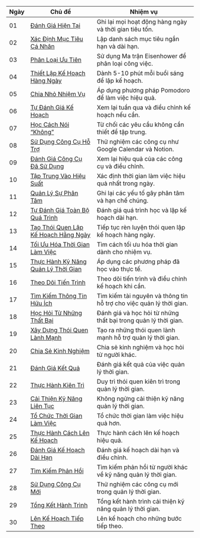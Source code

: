 | Ngày | Chủ đề                                                              | Nhiệm vụ                                                | 
|------|--------------------------------------------------------------------|--------------------------------------------------------| 
| 01   | [Đánh Giá Hiện Tại](01_Danh_gia_hien_tai.md)                      | Ghi lại mọi hoạt động hàng ngày và thời gian tiêu tốn. |
| 02   | [Xác Định Mục Tiêu Cá Nhân](02_Xac_dinh_muc_tieu_ca_nhan.md)      | Lập danh sách mục tiêu ngắn hạn và dài hạn.           | 
| 03   | [Phân Loại Ưu Tiên](03_Phan_loai_uu_tien.md)                      | Sử dụng Ma trận Eisenhower để phân loại công việc.    | 
| 04   | [Thiết Lập Kế Hoạch Hàng Ngày](04_Thiet_lap_ke_hoach_hang_ngay.md) | Dành 5-10 phút mỗi buổi sáng để lập kế hoạch.         | 
| 05   | [Chia Nhỏ Nhiệm Vụ](05_Chia_nho_nhiem_vu.md)                      | Áp dụng phương pháp Pomodoro để làm việc hiệu quả.    | 
| 06   | [Tự Đánh Giá Kế Hoạch](06_Tu_danh_gia_ke_hoach.md)               | Xem lại tuần qua và điều chỉnh kế hoạch nếu cần.      | 
| 07   | [Học Cách Nói “Không”](07_Hoc_cach_noi_khong.md)                  | Từ chối các yêu cầu không cần thiết để tập trung.     | 
| 08   | [Sử Dụng Công Cụ Hỗ Trợ](08_Su_dung_cong_cu_ho_tro.md)            | Thử nghiệm các công cụ như Google Calendar và Notion. | 
| 09   | [Đánh Giá Công Cụ Đã Sử Dụng](09_Danh_gia_cong_cu_da_su_dung.md) | Xem lại hiệu quả của các công cụ và điều chỉnh.       | 
| 10   | [Tập Trung Vào Hiệu Suất](10_Tap_trung_vao_hieu_suat.md)          | Xác định thời gian làm việc hiệu quả nhất trong ngày. | 
| 11   | [Quản Lý Sự Phân Tâm](11_Quan_ly_su_phan_tam.md)                  | Ghi lại các yếu tố gây phân tâm và hạn chế chúng.      | 
| 12   | [Tự Đánh Giá Toàn Bộ Quá Trình](12_Tu_danh_gia_toan_bo_qua_trinh.md) | Đánh giá quá trình học và lập kế hoạch dài hạn.       | 
| 13   | [Tạo Thói Quen Lập Kế Hoạch Hằng Ngày](13_Tao_thoi_quen_lap_ke_hoach_hang_ngay.md) | Tiếp tục rèn luyện thói quen lập kế hoạch hàng ngày.   | 
| 14   | [Tối Ưu Hóa Thời Gian Làm Việc](14_Toi_uu_hoa_thoi_gian_lam_viec.md) | Tìm cách tối ưu hóa thời gian dành cho nhiệm vụ.       | 
| 15   | [Thực Hành Kỹ Năng Quản Lý Thời Gian](15_Thuc_hanh_ky_nang_quan_ly_thoi_gian.md) | Áp dụng các phương pháp đã học vào thực tế.          | 
| 16   | [Theo Dõi Tiến Trình](16_Theo_doi_tien_trinh.md)                  | Theo dõi tiến trình và điều chỉnh kế hoạch khi cần.    | 
| 17   | [Tìm Kiếm Thông Tin Hữu Ích](17_Tim_kiem_thong_tin_huu_ich.md)    | Tìm kiếm tài nguyên và thông tin hỗ trợ cho việc quản lý thời gian. | 
| 18   | [Học Hỏi Từ Những Thất Bại](18_Hoc_hỏi_từ_nhung_that_bai.md)      | Đánh giá và học hỏi từ những thất bại trong quản lý thời gian. | 
| 19   | [Xây Dựng Thói Quen Lành Mạnh](19_Xay_dung_thoi_quen_lanh_manh.md) | Tạo ra những thói quen lành mạnh hỗ trợ quản lý thời gian. | 
| 20   | [Chia Sẻ Kinh Nghiệm](20_Chia_se_kinh_nghiem.md)                  | Chia sẻ kinh nghiệm và học hỏi từ người khác.         | 
| 21   | [Đánh Giá Kết Quả](21_Danh_gia_ket_qua.md)                        | Đánh giá kết quả của việc quản lý thời gian.           | 
| 22   | [Thực Hành Kiên Trì](22_Thuc_hanh_kien_tri.md)                    | Duy trì thói quen kiên trì trong quản lý thời gian.    | 
| 23   | [Cải Thiện Kỹ Năng Liên Tục](23_Cai_thien_ky_nang_lien_tuc.md)    | Không ngừng cải thiện kỹ năng quản lý thời gian.       | 
| 24   | [Tổ Chức Thời Gian Làm Việc](24_To_chuc_thoi_gian_lam_viec.md)    | Tổ chức thời gian làm việc hiệu quả hơn.              | 
| 25   | [Thực Hành Cách Lên Kế Hoạch](25_Thuc_hanh_cach_len_ke_hoach.md)   | Thực hành cách lên kế hoạch hiệu quả.                   | 
| 26   | [Đánh Giá Kế Hoạch Dài Hạn](26_Danh_gia_ke_hoach_dai_han.md)      | Đánh giá kế hoạch dài hạn và điều chỉnh.               | 
| 27   | [Tìm Kiếm Phản Hồi](27_Tim_kiem_phan_hoi.md)                      | Tìm kiếm phản hồi từ người khác về kỹ năng quản lý thời gian. | 
| 28   | [Sử Dụng Công Cụ Mới](28_Su_dung_cong_cu_moi.md)                  | Thử nghiệm các công cụ mới trong quản lý thời gian.    | 
| 29   | [Tổng Kết Hành Trình](29_Tong_ket_hanh_trinh.md)                  | Tổng kết hành trình cải thiện kỹ năng quản lý thời gian. | 
| 30   | [Lên Kế Hoạch Tiếp Theo](30_Len_ke_hoach_tiep_theo.md)            | Lên kế hoạch cho những bước tiếp theo.                 | 
